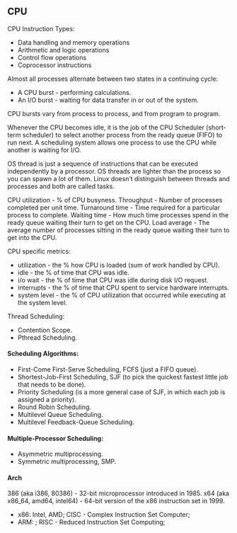 CPU
-

CPU Instruction Types:
* Data handling and memory operations
* Arithmetic and logic operations
* Control flow operations
* Coprocessor instructions

Almost all processes alternate between two states in a continuing cycle:
* A CPU burst - performing calculations.
* An I/O burst - waiting for data transfer in or out of the system.

CPU bursts vary from process to process, and from program to program.

Whenever the CPU becomes idle, it is the job of the CPU Scheduler (short-term scheduler)
to select another process from the ready queue (FIFO) to run next.
A scheduling system allows one process to use the CPU while another is waiting for I/O.

OS thread is just a sequence of instructions that can be executed independently by a processor.
OS threads are lighter than the process so you can spawn a lot of them.
Linux doesn’t distinguish between threads and processes and both are called tasks.

CPU utilization - % of CPU busyness.
Throughput - Number of processes completed per unit time.
Turnaround time - Time required for a particular process to complete.
Waiting time - How much time processes spend in the ready queue waiting their turn to get on the CPU.
Load average - The average number of processes sitting in the ready queue waiting their turn to get into the CPU.

CPU specific metrics:
* utilization  - the % how CPU is loaded (sum of work handled by CPU).
* idle         - the % of time that CPU was idle.
* i/o wait     - the % of time that CPU was idle during disk I/O request.
* interrupts   - the % of time that CPU spent to service hardware interrupts.
* system level - the % of CPU utilization that occurred while executing at the system level.

Thread Scheduling:
* Contention Scope.
* Pthread Scheduling.

#### Scheduling Algorithms:

* First-Come First-Serve Scheduling, FCFS
  (just a FIFO queue).
* Shortest-Job-First Scheduling, SJF
  (to pick the quickest fastest little job that needs to be done).
* Priority Scheduling
  (is a more general case of SJF, in which each job is assigned a priority).
* Round Robin Scheduling.
* Multilevel Queue Scheduling.
* Multilevel Feedback-Queue Scheduling.

#### Multiple-Processor Scheduling:

* Asymmetric multiprocessing.
* Symmetric multiprocessing, SMP.

#### Arch

386 (aka i386, 80386) - 32-bit microprocessor introduced in 1985.
x64 (aka x86_64, amd64, intel64) - 64-bit version of the x86 instruction set in 1999.

* x86: Intel, AMD; CISC - Complex Instruction Set Computer;
* ARM: ; RISC - Reduced Instruction Set Computing;
